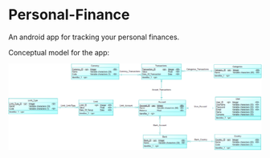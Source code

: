# Personal-Finance
An android app for tracking your personal finances.



Conceptual model for the app:

![alt text](https://github.com/julijanjug/Personal-Finance/blob/master/Personal_Finances.png)
